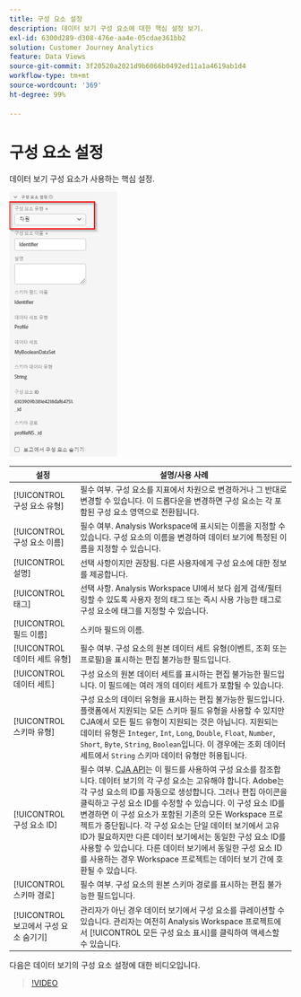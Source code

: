 ```yaml
---
title: 구성 요소 설정
description: 데이터 보기 구성 요소에 대한 핵심 설정 보기.
exl-id: 6300d289-d308-476e-aa4e-05cdae361bb2
solution: Customer Journey Analytics
feature: Data Views
source-git-commit: 3f20520a2021d9b6066b0492ed11a1a4619ab1d4
workflow-type: tm+mt
source-wordcount: '369'
ht-degree: 99%

---
```


# 구성 요소 설정

데이터 보기 구성 요소가 사용하는 핵심 설정.

![구성 요소 설정](../assets/component-settings.png)

| 설정 | 설명/사용 사례 |
| --- | --- |
| [!UICONTROL 구성 요소 유형] | 필수 여부. 구성 요소를 지표에서 차원으로 변경하거나 그 반대로 변경할 수 있습니다. 이 드롭다운을 변경하면 구성 요소는 각 포함된 구성 요소 영역으로 전환됩니다. |
| [!UICONTROL 구성 요소 이름] | 필수 여부. Analysis Workspace에 표시되는 이름을 지정할 수 있습니다. 구성 요소의 이름을 변경하여 데이터 보기에 특정된 이름을 지정할 수 있습니다. |
| [!UICONTROL 설명] | 선택 사항이지만 권장됨. 다른 사용자에게 구성 요소에 대한 정보를 제공합니다. |
| [!UICONTROL 태그] | 선택 사항. Analysis Workspace UI에서 보다 쉽게 검색/필터링할 수 있도록 사용자 정의 태그 또는 즉시 사용 가능한 태그로 구성 요소에 태그를 지정할 수 있습니다. |
| [!UICONTROL 필드 이름] | 스키마 필드의 이름. |
| [!UICONTROL 데이터 세트 유형] | 필수 여부. 구성 요소의 원본 데이터 세트 유형(이벤트, 조회 또는 프로필)을 표시하는 편집 불가능한 필드입니다. |
| [!UICONTROL 데이터 세트] | 구성 요소의 원본 데이터 세트를 표시하는 편집 불가능한 필드입니다. 이 필드에는 여러 개의 데이터 세트가 포함될 수 있습니다. |
| [!UICONTROL 스키마 유형] | 구성 요소의 데이터 유형을 표시하는 편집 불가능한 필드입니다. 플랫폼에서 지원되는 모든 스키마 필드 유형을 사용할 수 있지만 CJA에서 모든 필드 유형이 지원되는 것은 아닙니다. 지원되는 데이터 유형은 `Integer`, `Int`, `Long`, `Double`, `Float`, `Number`, `Short`, `Byte`, `String`, `Boolean`입니다. 이 경우에는 조회 데이터 세트에서 `String` 스키마 데이터 유형만 허용됩니다. |
| [!UICONTROL 구성 요소 ID] | 필수 여부. [CJA API](https://adobe.io/cja-apis/docs)는 이 필드를 사용하여 구성 요소를 참조합니다. 데이터 보기의 각 구성 요소는 고유해야 합니다. Adobe는 각 구성 요소의 ID를 자동으로 생성합니다. 그러나 편집 아이콘을 클릭하고 구성 요소 ID를 수정할 수 있습니다. 이 구성 요소 ID를 변경하면 이 구성 요소가 포함된 기존의 모든 Workspace 프로젝트가 중단됩니다. 각 구성 요소는 단일 데이터 보기에서 고유 ID가 필요하지만 다른 데이터 보기에서는 동일한 구성 요소 ID를 사용할 수 있습니다. 다른 데이터 보기에서 동일한 구성 요소 ID를 사용하는 경우 Workspace 프로젝트는 데이터 보기 간에 호환될 수 있습니다. |
| [!UICONTROL 스키마 경로] | 필수 여부. 구성 요소의 원본 스키마 경로를 표시하는 편집 불가능한 필드입니다. |
| [!UICONTROL 보고에서 구성 요소 숨기기] | 관리자가 아닌 경우 데이터 보기에서 구성 요소를 큐레이션할 수 있습니다. 관리자는 여전히 Analysis Workspace 프로젝트에서 [!UICONTROL 모든 구성 요소 표시]를 클릭하여 액세스할 수 있습니다. |

다음은 데이터 보기의 구성 요소 설정에 대한 비디오입니다.

>[!VIDEO](https://video.tv.adobe.com/v/333112/?quality=12)
